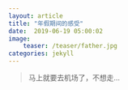 ```yaml
---
layout: article
title: "年假期间的感受"
date:  2019-06-19 05:00:02
image:
    teaser: /teaser/father.jpg
categories: jekyll
---
```




> 马上就要去机场了，不想走...  


